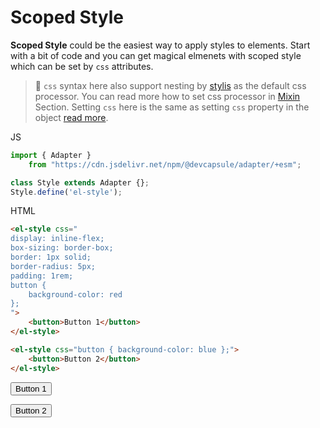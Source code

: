 # Scoped Style

**Scoped Style** could be the easiest way to apply styles to 
elements. Start with a bit of code and you can get magical elmenets with
scoped style which can be set by `css` attributes.

<el-blockquote>

> 💁 `css` syntax here also support nesting by [stylis](stylis.js.org)
> as the default css processor. You can read more how to set
> css processor in [Mixin](../mixin/#) Section. Setting `css` here
> is the same as setting `css` property in the object
> [read more](../usage/#element-style).

</el-blockquote>

<el-code-block>
    <div el="bar-top-left">JS</div>

```ts
import { Adapter }
    from "https://cdn.jsdelivr.net/npm/@devcapsule/adapter/+esm";

class Style extends Adapter {};
Style.define('el-style');
```
</el-code-block>

<el-code-block>
    <div el="bar-top-left">HTML</div>

```html
<el-style css="
display: inline-flex;
box-sizing: border-box;
border: 1px solid;
border-radius: 5px;
padding: 1rem;
button {
    background-color: red
};
">
    <button>Button 1</button>
</el-style>

<el-style css="button { background-color: blue };">
    <button>Button 2</button>
</el-style>
```
</el-code-block>

<el-style css="
display: inline-flex;
box-sizing: border-box;
border: 1px solid;
border-radius: 5px;
padding: 1rem;
button { background-color: red };
">
    <button>Button 1</button>
</el-style>

<el-style css="button { background-color: blue };">
    <button>Button 2</button>
</el-style>